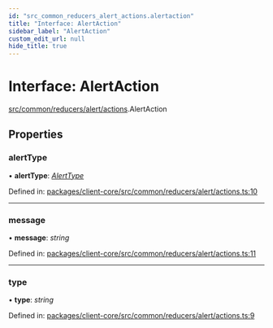 ```yaml
---
id: "src_common_reducers_alert_actions.alertaction"
title: "Interface: AlertAction"
sidebar_label: "AlertAction"
custom_edit_url: null
hide_title: true
---
```


# Interface: AlertAction

[src/common/reducers/alert/actions](../modules/src_common_reducers_alert_actions.md).AlertAction

## Properties

### alertType

• **alertType**: [*AlertType*](../modules/src_common_reducers_alert_actions.md#alerttype)

Defined in: [packages/client-core/src/common/reducers/alert/actions.ts:10](https://github.com/xr3ngine/xr3ngine/blob/716a06460/packages/client-core/src/common/reducers/alert/actions.ts#L10)

___

### message

• **message**: *string*

Defined in: [packages/client-core/src/common/reducers/alert/actions.ts:11](https://github.com/xr3ngine/xr3ngine/blob/716a06460/packages/client-core/src/common/reducers/alert/actions.ts#L11)

___

### type

• **type**: *string*

Defined in: [packages/client-core/src/common/reducers/alert/actions.ts:9](https://github.com/xr3ngine/xr3ngine/blob/716a06460/packages/client-core/src/common/reducers/alert/actions.ts#L9)
